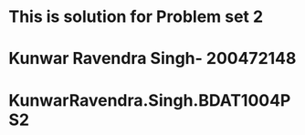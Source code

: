 # This is solution for Problem set 2
# Kunwar Ravendra Singh- 200472148
# KunwarRavendra.Singh.BDAT1004PS2
